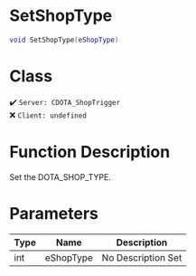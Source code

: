 # SetShopType
```lua
void SetShopType(eShopType)
```
# Class
✔️ `Server: CDOTA_ShopTrigger`  
❌ `Client: undefined`  

# Function Description
Set the DOTA_SHOP_TYPE.
# Parameters
Type|Name|Description
--|--|--
int|eShopType|No Description Set
